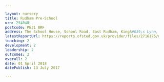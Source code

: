 ```yaml
---

layout: nursery
title: Rudham Pre-School
urn: 254048
postcode: PE31 8RF
address: The School House, School Road, East Rudham, King&#039;s Lynn, Norfolk, PE31 8RF
latestReportUrl: https://reports.ofsted.gov.uk/provider/files/2716175/urn/254048.pdf
teaching: 2
development: 2
leadership: 2
outcomes: 2
overall: 2
date: 01 April 2018 
datePublish: 13 July 2017

---
```

